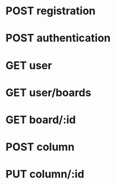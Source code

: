 # POST registration

# POST authentication

# GET user

# GET user/boards

# GET board/:id

# POST column

# PUT column/:id


